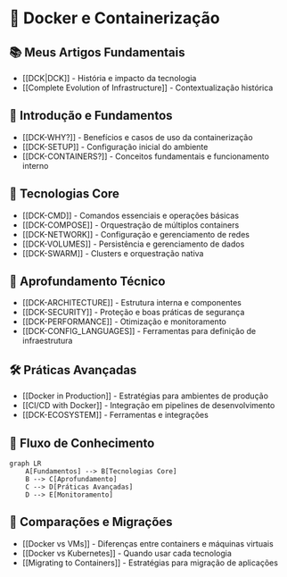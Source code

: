 # 🐳 Docker e Containerização

## 📚 Meus Artigos Fundamentais
- [[DCK|DCK]] - História e impacto da tecnologia
- [[Complete Evolution of Infrastructure]] - Contextualização histórica

## 🌟 Introdução e Fundamentos
- [[DCK-WHY?]] - Benefícios e casos de uso da containerização
- [[DCK-SETUP]] - Configuração inicial do ambiente
- [[DCK-CONTAINERS?]] - Conceitos fundamentais e funcionamento interno

## 🧰 Tecnologias Core
- [[DCK-CMD]] - Comandos essenciais e operações básicas
- [[DCK-COMPOSE]] - Orquestração de múltiplos containers
- [[DCK-NETWORK]] - Configuração e gerenciamento de redes
- [[DCK-VOLUMES]] - Persistência e gerenciamento de dados
- [[DCK-SWARM]] - Clusters e orquestração nativa

## 🔬 Aprofundamento Técnico
- [[DCK-ARCHITECTURE]] - Estrutura interna e componentes
- [[DCK-SECURITY]] - Proteção e boas práticas de segurança
- [[DCK-PERFORMANCE]] - Otimização e monitoramento
- [[DCK-CONFIG_LANGUAGES]] - Ferramentas para definição de infraestrutura

## 🛠️ Práticas Avançadas
- [[Docker in Production]] - Estratégias para ambientes de produção
- [[CI/CD with Docker]] - Integração em pipelines de desenvolvimento
- [[DCK-ECOSYSTEM]] - Ferramentas e integrações

## 🧩 Fluxo de Conhecimento
```mermaid
graph LR
    A[Fundamentos] --> B[Tecnologias Core]
    B --> C[Aprofundamento]
    C --> D[Práticas Avançadas]
    D --> E[Monitoramento]
```

## 🔄 Comparações e Migrações
- [[Docker vs VMs]] - Diferenças entre containers e máquinas virtuais
- [[Docker vs Kubernetes]] - Quando usar cada tecnologia
- [[Migrating to Containers]] - Estratégias para migração de aplicações